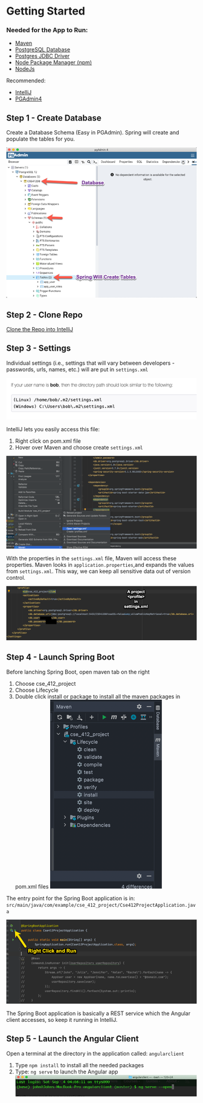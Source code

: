 # Getting Started

### Needed for the App to Run:

* [Maven](https://maven.apache.org/guides/index.html)
* [PostgreSQL Database](https://www.postgresql.org/)
* [Postgres JDBC Driver](https://jdbc.postgresql.org/)
* [Node Package Manager (npm)](https://www.npmjs.com/)
* [NodeJs](https://nodejs.org/en/)

Recommended:
* [IntelliJ](https://www.jetbrains.com/idea/)
* [PGAdmin4](https://www.pgadmin.org/)

## Step 1 - Create Database
Create a Database Schema (Easy in PGAdmin).
Spring will create and populate the tables for you.

![PGAdmin](https://github.com/jcoro/cse_412_project/blob/master/src/main/angularclient/src/assets/images/1.png?raw=true)

## Step 2 - Clone Repo
[Clone the Repo into IntelliJ](https://blog.jetbrains.com/idea/2020/10/clone-a-project-from-github/)

## Step 3 - Settings
Individual settings (i.e., settings that will vary between developers - passwords, urls, names, etc.)
will are put in `settings.xml`

![settings.xml](https://github.com/jcoro/cse_412_project/blob/master/src/main/angularclient/src/assets/images/2.png?raw=true)

IntelliJ lets you easily access this file:
1) Right click on pom.xml file
2) Hover over Maven and choose create `settings.xml`

![Access settings.xml](https://github.com/jcoro/cse_412_project/blob/master/src/main/angularclient/src/assets/images/3.png?raw=true)

With the properties in the `settings.xml` file, Maven will access these properties.
Maven looks in `application.properties`,and expands the values from `settings.xml`.
This way, we can keep all sensitive data out of version control.

![Maven Global Settings](https://github.com/jcoro/cse_412_project/blob/master/src/main/angularclient/src/assets/images/4.png?raw=true)

## Step 4 - Launch Spring Boot
Before lanching Spring Boot, open maven tab on the right
1) Choose cse_412_project
2) Choose Lifecycle
3) Double click install or package to install all the maven packages in pom.xml files
![Install Maven Packges](https://github.com/jcoro/cse_412_project/blob/master/src/main/angularclient/src/assets/images/7.png?raw=true)

The entry point for the Spring Boot application is in:
`src/main/java/com/example/cse_412_project/Cse412ProjectApplication.java`

![Spring Boot Entry Point](https://github.com/jcoro/cse_412_project/blob/master/src/main/angularclient/src/assets/images/5.png?raw=true)

The Spring Boot application is basically a REST service which the Angular client accesses, so keep it running in IntelliJ.

## Step 5 - Launch the Angular Client
Open a terminal at the directory in the application called: `angularclient` 
1) Type `npm install` to install all the needed packages
2) Type: `ng serve` to launch the Angular app
![terminal](https://github.com/jcoro/cse_412_project/blob/master/src/main/angularclient/src/assets/images/6.png?raw=true)


